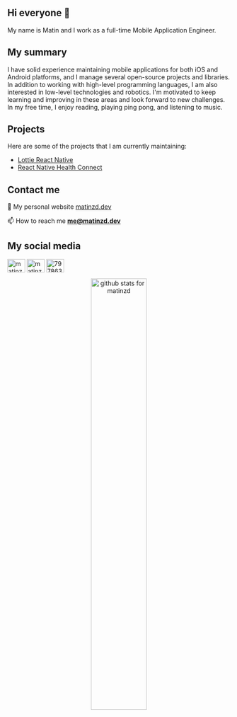 ## Hi everyone 👋
My name is Matin and I work as a full-time Mobile Application Engineer.

## My summary
I have solid experience maintaining mobile applications for both iOS and Android platforms, and I manage several open-source projects and libraries. In addition to working with high-level programming languages, I am also interested in low-level technologies and robotics. I'm motivated to keep learning and improving in these areas and look forward to new challenges. In my free time, I enjoy reading, playing ping pong, and listening to music.

## Projects
Here are some of the projects that I am currently maintaining:

- [Lottie React Native](https://github.com/lottie-react-native/lottie-react-native)
- [React Native Health Connect](https://github.com/matinzd/react-native-health-connect)

## Contact me

📝 My personal website [matinzd.dev](https://matinzd.dev)

📫 How to reach me **me@matinzd.dev**

## My social media

<p align="left">
<a href="https://twitter.com/matinzd" target="blank"><img align="center" src="https://raw.githubusercontent.com/rahuldkjain/github-profile-readme-generator/master/src/images/icons/Social/twitter.svg" alt="matinzd" height="30" width="40" /></a>
<a href="https://linkedin.com/in/matinzd" target="blank"><img align="center" src="https://raw.githubusercontent.com/rahuldkjain/github-profile-readme-generator/master/src/images/icons/Social/linked-in-alt.svg" alt="matinzd" height="30" width="40" /></a>
<a href="https://stackoverflow.com/users/7978635" target="blank"><img align="center" src="https://raw.githubusercontent.com/rahuldkjain/github-profile-readme-generator/master/src/images/icons/Social/stack-overflow.svg" alt="7978635" height="30" width="40" /></a>
</p>

<p align="center">
  <img src="https://github-readme-stats.vercel.app/api?username=matinzd&show_icons=true&theme=radical&count_private=true&include_all_commits=true" alt="github stats for matinzd" width="50%"/>
</p>

